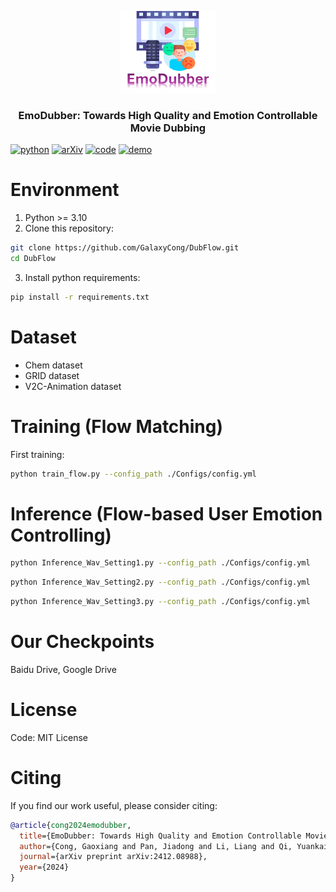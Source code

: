 <p align="center">
  <img src="assets/EmoDubber_Logo.png" width="30%" />
</p>
<div align="center">
  <h3 class="papername"> 
    EmoDubber: Towards High Quality and Emotion Controllable Movie Dubbing </h3>
</div>


[![python](https://img.shields.io/badge/Python-3.10-blue)](https://github.com/GalaxyCong/DubFlow)
[![arXiv](https://img.shields.io/badge/arXiv-2406.06937-b31b1b.svg?logo=arXiv)](https://arxiv.org/pdf/2412.08988)
[![code](https://img.shields.io/badge/Github-Code-keygen.svg?logo=github)](https://github.com/GalaxyCong/DubFlow)
[![demo](https://img.shields.io/badge/GitHub-Demo%20page-orange.svg)](https://galaxycong.github.io/EmoDub/)



# 

# Environment
1. Python >= 3.10
2. Clone this repository:
```bash
git clone https://github.com/GalaxyCong/DubFlow.git
cd DubFlow
```
3. Install python requirements: 
```bash
pip install -r requirements.txt
```

# Dataset

- Chem dataset
- GRID dataset
- V2C-Animation dataset 


# Training (Flow Matching)

First training:
```bash
python train_flow.py --config_path ./Configs/config.yml
```

# Inference (Flow-based User Emotion Controlling)
```bash
python Inference_Wav_Setting1.py --config_path ./Configs/config.yml
```

```bash
python Inference_Wav_Setting2.py --config_path ./Configs/config.yml
```

```bash
python Inference_Wav_Setting3.py --config_path ./Configs/config.yml
```

# Our Checkpoints

Baidu Drive, Google Drive

# License

Code: MIT License


# Citing

If you find our work useful, please consider citing:
```BibTeX
@article{cong2024emodubber,
  title={EmoDubber: Towards High Quality and Emotion Controllable Movie Dubbing},
  author={Cong, Gaoxiang and Pan, Jiadong and Li, Liang and Qi, Yuankai and Peng, Yuxin and Hengel, Anton van den and Yang, Jian and Huang, Qingming},
  journal={arXiv preprint arXiv:2412.08988},
  year={2024}
}
```


